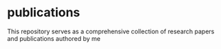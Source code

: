 # publications
This repository serves as a comprehensive collection of research papers and publications authored by me

